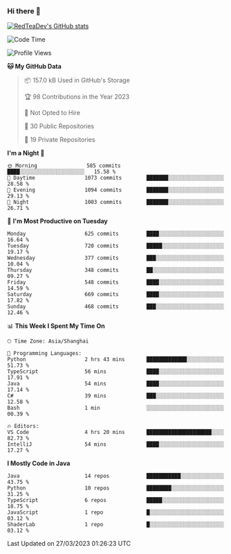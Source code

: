 ### Hi there 👋

<!--
**RedTeaDev/RedTeaDev** is a ✨ _special_ ✨ repository because its `README.md` (this file) appears on your GitHub profile.

Here are some ideas to get you started:

- 🔭 I’m currently working on ...
- 🌱 I’m currently learning ...
- 👯 I’m looking to collaborate on ...
- 🤔 I’m looking for help with ...
- 💬 Ask me about ...
- 📫 How to reach me: ...
- 😄 Pronouns: ...
- ⚡ Fun fact: ...
-->

<!--
[![wakatime](https://wakatime.com/badge/user/6b101ed0-04c0-4490-9283-eb61f2efff96.svg)](https://wakatime.com/@6b101ed0-04c0-4490-9283-eb61f2efff96)
!-->

[![RedTeaDev's GitHub stats](https://github-readme-stats.vercel.app/api?username=RedTeaDev)](https://github.com/anuraghazra/github-readme-stats)
<!--
[![willianrod's wakatime stats](https://github-readme-stats.vercel.app/api/wakatime?username=RedTeaDev)](https://github.com/anuraghazra/github-readme-stats)
!-->
<!--START_SECTION:waka-->
![Code Time](http://img.shields.io/badge/Code%20Time-1%2C284%20hrs%204%20mins-blue)

![Profile Views](http://img.shields.io/badge/Profile%20Views-0-blue)

**🐱 My GitHub Data** 

> 📦 157.0 kB Used in GitHub's Storage 
 > 
> 🏆 98 Contributions in the Year 2023
 > 
> 🚫 Not Opted to Hire
 > 
> 📜 30 Public Repositories 
 > 
> 🔑 19 Private Repositories 
 > 
**I'm a Night 🦉** 

```text
🌞 Morning                585 commits         ████░░░░░░░░░░░░░░░░░░░░░   15.58 % 
🌆 Daytime                1073 commits        ███████░░░░░░░░░░░░░░░░░░   28.58 % 
🌃 Evening                1094 commits        ███████░░░░░░░░░░░░░░░░░░   29.13 % 
🌙 Night                  1003 commits        ███████░░░░░░░░░░░░░░░░░░   26.71 % 
```
📅 **I'm Most Productive on Tuesday** 

```text
Monday                   625 commits         ████░░░░░░░░░░░░░░░░░░░░░   16.64 % 
Tuesday                  720 commits         █████░░░░░░░░░░░░░░░░░░░░   19.17 % 
Wednesday                377 commits         ███░░░░░░░░░░░░░░░░░░░░░░   10.04 % 
Thursday                 348 commits         ██░░░░░░░░░░░░░░░░░░░░░░░   09.27 % 
Friday                   548 commits         ████░░░░░░░░░░░░░░░░░░░░░   14.59 % 
Saturday                 669 commits         ████░░░░░░░░░░░░░░░░░░░░░   17.82 % 
Sunday                   468 commits         ███░░░░░░░░░░░░░░░░░░░░░░   12.46 % 
```


📊 **This Week I Spent My Time On** 

```text
🕑︎ Time Zone: Asia/Shanghai

💬 Programming Languages: 
Python                   2 hrs 43 mins       █████████████░░░░░░░░░░░░   51.73 % 
TypeScript               56 mins             ████░░░░░░░░░░░░░░░░░░░░░   17.91 % 
Java                     54 mins             ████░░░░░░░░░░░░░░░░░░░░░   17.14 % 
C#                       39 mins             ███░░░░░░░░░░░░░░░░░░░░░░   12.58 % 
Bash                     1 min               ░░░░░░░░░░░░░░░░░░░░░░░░░   00.39 % 

🔥 Editors: 
VS Code                  4 hrs 20 mins       █████████████████████░░░░   82.73 % 
IntelliJ                 54 mins             ████░░░░░░░░░░░░░░░░░░░░░   17.27 % 
```

**I Mostly Code in Java** 

```text
Java                     14 repos            ███████████░░░░░░░░░░░░░░   43.75 % 
Python                   10 repos            ████████░░░░░░░░░░░░░░░░░   31.25 % 
TypeScript               6 repos             █████░░░░░░░░░░░░░░░░░░░░   18.75 % 
JavaScript               1 repo              █░░░░░░░░░░░░░░░░░░░░░░░░   03.12 % 
ShaderLab                1 repo              █░░░░░░░░░░░░░░░░░░░░░░░░   03.12 % 
```




 Last Updated on 27/03/2023 01:26:23 UTC
<!--END_SECTION:waka-->


